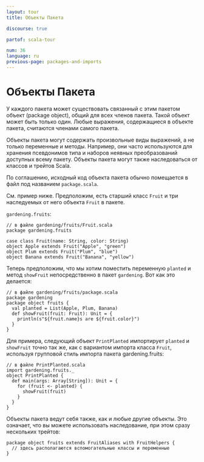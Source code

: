 ```yaml
---
layout: tour
title: Объекты Пакета

discourse: true

partof: scala-tour

num: 36
language: ru
previous-page: packages-and-imports
---
```


# Объекты Пакета

У каждого пакета может существовать связанный с этим пакетом объект (package object), общий для всех членов пакета. Такой объект может быть только один. Любые выражения, содержащиеся в объекте пакета, считаются членами самого пакета.

Объекты пакета могут содержать произвольные виды выражений, а не только переменные и методы. Например, они часто используются для хранения псевдонимов типа и наборов неявных преобразований доступных всему пакету. Объекты пакета могут также наследоваться от классов и трейтов Scala.

По соглашению, исходный код объекта пакета обычно помещается в файл под названием `package.scala`.

См. пример ниже. Предположим, есть старший класс `Fruit` и три наследуемых от него объекта `Fruit` в пакете.

`gardening.fruits`:

```
// в файле gardening/fruits/Fruit.scala
package gardening.fruits

case class Fruit(name: String, color: String)
object Apple extends Fruit("Apple", "green")
object Plum extends Fruit("Plum", "blue")
object Banana extends Fruit("Banana", "yellow")
```

Теперь предположим, что мы хотим поместить переменную `planted` и метод `showFruit` непосредственно в пакет `gardening`.
Вот как это делается:

```
// в файле gardening/fruits/package.scala
package gardening
package object fruits {
  val planted = List(Apple, Plum, Banana)
  def showFruit(fruit: Fruit): Unit = {
    println(s"${fruit.name}s are ${fruit.color}")
  }
}
```

Для примера, следующий объект `PrintPlanted` импортирует `planted` и `showFruit` точно так же, как с вариантом импорта класса `Fruit`, используя групповой стиль импорта пакета gardening.fruits:

```
// в файле PrintPlanted.scala
import gardening.fruits._
object PrintPlanted {
  def main(args: Array[String]): Unit = {
    for (fruit <- planted) {
      showFruit(fruit)
    }
  }
}
```

Объекты пакета ведут себя также, как и любые другие объекты. Это означает, что вы можете использовать наследование, при этом сразу нескольких трейтов:

```
package object fruits extends FruitAliases with FruitHelpers {
  // здесь располагаются вспомогательные классы и переменные
}
```
